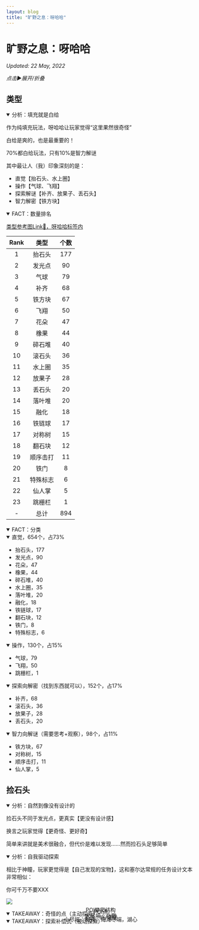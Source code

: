 ```yaml
---
layout: blog
title: "旷野之息：呀哈哈"
---
```


# 旷野之息：呀哈哈

*Updated: 22 May, 2022*

_点击▶展开/折叠_

<!--------------------------分P-------------------------->

## 类型


<!--------------------------分P-------------------------->

<!-- # START 折叠 -->
<details open class="bg-zinc-900 p-5 my-5">
<summary>分析：填充就是白给</summary>

作为纯填充玩法，呀哈哈让玩家觉得“这里果然很奇怪”

白给是爽的，也是最重要的！

70%都白给玩法，只有10%是智力解谜

其中最让人（我）印象深刻的是：

- 直觉【抬石头、水上圈】
- 操作【气球、飞翔】
- 探索解谜【补齐、放果子、丢石头】
- 智力解密【铁方块】

</details>
<!-- # END 折叠 -->

<!--------------------------分P-------------------------->

<details open class="bg-zinc-900 p-5 my-5">
<summary>FACT：数量排名</summary>

[类型参考图Link🔗，呀哈哈标签内](https://www.gamattract.com/stockPage/zeldaBW)

Rank|类型|个数
:-:|:-:|:-:
1|抬石头|177
2|发光点|90
3|气球|79
4|补齐|68
5|铁方块|67
6|飞翔|50
7|花朵|47
8|橡果|44
9|碎石堆|40
10|滚石头|36
11|水上圈|35
12|放果子|28
13|丢石头|20
14|落叶堆|20
15|融化|18
16|铁链球|17
17|对称树|15
18|翻石块|12
19|顺序击打|11
20|铁门|8
21|特殊标志|6
22|仙人掌|5
23|跳栅栏|1
-|总计|894

</details>

<!--------------------------分P-------------------------->

<!-- # START 折叠 -->
<details open class="bg-zinc-900 p-5 my-5">
<summary>FACT：分类</summary>

<!-------------------内部P START-------------------------->

<!-- # START 折叠 -->
<details open class="bg-zinc-900 px-3 my-5">
<summary>直觉，654个，占73%</summary>

- 抬石头，177
- 发光点，90
- 花朵，47
- 橡果，44
- 碎石堆，40
- 水上圈，35
- 落叶堆，20
- 融化，18
- 铁链球，17
- 翻石块，12
- 铁门，8
- 特殊标志，6

</details>
<!-- # END 折叠 -->

<!-- # START 折叠 -->
<details open class="bg-zinc-900 px-3 my-5">
<summary>操作，130个，占15%</summary>

- 气球，79
- 飞翔，50
- 跳栅栏，1

</details>
<!-- # END 折叠 -->

<!-- # START 折叠 -->
<details open class="bg-zinc-900 px-3 my-5">
<summary>探索向解密（找到东西就可以），152个，占17%</summary>

- 补齐，68
- 滚石头，36
- 放果子，28
- 丢石头，20

</details>
<!-- # END 折叠 -->

<!-- # START 折叠 -->
<details open class="bg-zinc-900 px-3 my-5">
<summary>智力向解谜（需要思考+观察），98个，占11%</summary>

- 铁方块，67
- 对称树，15
- 顺序击打，11
- 仙人掌，5

</details>
<!-- # END 折叠 -->

<!-------------------内部P END-------------------------->

</details>
<!-- # END 折叠 -->

<!--------------------------分P-------------------------->

## 捡石头

<!--------------------------分P-------------------------->

<!-- # START 折叠 -->
<details open class="bg-zinc-900 p-5 my-5">
<summary>分析：自然到像没有设计的</summary>

捡石头不同于发光点，更真实【更没有设计感】

换言之玩家觉得【更奇怪、更好奇】

简单来讲就是美术很融合，但代价是难以发现……然而捡石头足够简单

</details>
<!-- # END 折叠 -->

<!--------------------------分P-------------------------->

<!-- # START 折叠 -->
<details open class="bg-zinc-900 p-5 my-5">
<summary>分析：自我驱动探索</summary>

相比于神瞳，玩家更觉得是【自己发现的宝物】，这和塞尔达常规的任务设计文本非常相似：

<p class="text-center">你可千万不要XXX</p>

![](https://www.gamattract.com/stockPageImg/skywardSword/344.jpg)


</details>
<!-- # END 折叠 -->

<!--------------------------分P-------------------------->

<!-- #1 START 折叠 -->
<details open class="bg-zinc-900 p-5 my-5">
<summary>TAKEAWAY：奇怪的点（主动探索）</summary>

<!-- #2 START 三联 -->
<div style="display: flex; flex-direction: row; width: 33%;">
    <img src="https://www.gamattract.com/stockPageImg/zeldaBW/1047.jpg" alt="" style="margin-right: 2%;"/>
    <img src="https://www.gamattract.com/stockPageImg/zeldaBW/982.jpg" alt="" style="margin-right: 2%;"/> 
    <img src="https://www.gamattract.com/stockPageImg/zeldaBW/948.jpg" alt=""/>
</div>
<div style="text-align: center; margin-top:-25px;">
    POI点
</div>
<!-- #2 END 三联 -->

<!-- #3 START 三联 -->
<div style="display: flex; flex-direction: row; width: 33%;">
    <img src="https://www.gamattract.com/stockPageImg/zeldaBW/1014.jpg" alt="" style="margin-right: 2%;"/>
    <img src="https://www.gamattract.com/stockPageImg/zeldaBW/964.jpg" alt="" style="margin-right: 2%;"/> 
    <img src="https://www.gamattract.com/stockPageImg/zeldaBW/1044.jpg" alt=""/>
</div>
<div style="text-align: center; margin-top:-25px;">
    POI攀爬结构
</div>
<!-- #3 END 三联 -->

</details>
<!-- #1 END 折叠 -->

<!--------------------------分P-------------------------->

<!-- #4 START 折叠 -->
<details open class="bg-zinc-900 p-5 my-5">
<summary>TAKEAWAY：探索补偿式（被动探索）</summary>

<!-- #5 START 三联 -->
<div style="display: flex; flex-direction: row; width: 33%;">
    <img src="https://www.gamattract.com/stockPageImg/zeldaBW/949.jpg" alt="" style="margin-right: 2%;"/>
    <img src="https://www.gamattract.com/stockPageImg/zeldaBW/999.jpg" alt="" style="margin-right: 2%;"/> 
    <img src="https://www.gamattract.com/stockPageImg/zeldaBW/1082.jpg" alt=""/>
</div>
<div style="text-align: center; margin-top:-25px;">
    小尽端：树顶，海滩尽端，湖心
</div>
<!-- #5 END 三联 -->


<!-- #6 START 三联 -->
<div style="display: flex; flex-direction: row; width: 33%;">
    <img src="https://www.gamattract.com/stockPageImg/zeldaBW/1072.jpg" alt="" style="margin-right: 2%;"/>
    <img src="https://www.gamattract.com/stockPageImg/zeldaBW/950.jpg" alt="" style="margin-right: 2%;"/> 
    <img src="https://www.gamattract.com/stockPageImg/zeldaBW/1033.jpg" alt=""/>
</div>
<div style="text-align: center; margin-top:-25px;">
    半途：岩/墙壁
</div>
<!-- #6 END 三联 -->

<!-- #7 START 三联 -->
<div style="display: flex; flex-direction: row; width: 33%;">
    <img src="https://www.gamattract.com/stockPageImg/zeldaBW/1030.jpg" alt="" style="margin-right: 2%;"/>
    <img src="https://www.gamattract.com/stockPageImg/zeldaBW/1002.jpg" alt="" style="margin-right: 2%;"/> 
    <img src="https://www.gamattract.com/stockPageImg/zeldaBW/988.jpg" alt=""/>
</div>
<div style="text-align: center; margin-top:-25px;">
    大尽端：鸟瞰
</div>
<!-- #7 END 三联 -->

</details>
<!-- #4 END 折叠 -->

<!--------------------------分P-------------------------->

## 